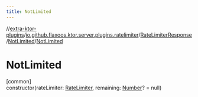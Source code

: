 ```yaml
---
title: NotLimited
---
```

//[extra-ktor-plugins](../../../../index.md)/[io.github.flaxoos.ktor.server.plugins.ratelimiter](../../index.md)/[RateLimiterResponse](../index.md)/[NotLimited](index.md)/[NotLimited](-not-limited.md)



# NotLimited



[common]\
constructor(rateLimiter: [RateLimiter](../../-rate-limiter/index.md), remaining: [Number](https://kotlinlang.org/api/latest/jvm/stdlib/kotlin/-number/index.md)? = null)




